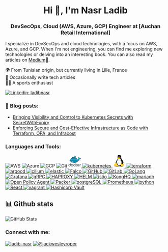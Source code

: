   <h1 align="center">Hi 👋, I'm Nasr Ladib</h1>
<h3 align="center">DevSecOps, Cloud (AWS, Azure, GCP) Engineer at [Auchan Retail International]</h3>

I specialize in DevSecOps and cloud technologies, with a focus on AWS, Azure, and GCP. When I'm not engineering, you can find me exploring new technologies or delving into an interesting book. You can also read my articles on [Medium](https://medium.com/@ladibnasr)📝.

🌍 From Tunisian origin, but currently living in Lille, France  
📝 Occasionally write tech articles  
🏃‍♂️ A sports enthusiast

[![Linkedin: ladibnasr](https://img.shields.io/badge/-Nasr%20Ladib-blue?style=flat-square&logo=Linkedin&logoColor=white&link=https://www.linkedin.com/in/ladib-nasr/)](https://www.linkedin.com/in/ladib-nasr/)

### 📝 Blog posts:
- [Bringing Visibility and Control to Kubernetes Secrets with SecretWithExpiry](https://medium.com/@ladibnasr/bringing-visibility-and-control-to-kubernetes-secrets-with-secretwithexpiry-e54fbbb48384)
- [Enforcing Secure and Cost-Effective Infrastructure as Code with Terraform, OPA, and Infracost](https://medium.com/@ladibnasr/enforcing-secure-and-cost-effective-infrastructure-as-code-with-terraform-opa-and-infracost-22b4b4c880c2)

<h3 align="left">Languages and Tools:</h3>
<p align="left"> 
  <img src="https://www.vectorlogo.zone/logos/amazon_aws/amazon_aws-icon.svg" alt="AWS" width="40" height="40"/>
  <img src="https://www.vectorlogo.zone/logos/microsoft_azure/microsoft_azure-icon.svg" alt="Azure" width="40" height="40"/>
  <img src="https://www.vectorlogo.zone/logos/google_cloud/google_cloud-icon.svg" alt="GCP" width="40" height="40"/>
  <img src="https://www.vectorlogo.zone/logos/git-scm/git-scm-icon.svg" alt="Git" width="40" height="40"/>
<a href="https://www.docker.com/" target="_blank"> 
  <img src="https://raw.githubusercontent.com/devicons/devicon/master/icons/docker/docker-original-wordmark.svg" alt="docker" width="40" height="40"/> 
</a> 
  <a href="https://kubernetes.io" target="_blank"> 
    <img src="https://www.vectorlogo.zone/logos/kubernetes/kubernetes-icon.svg" alt="kubernetes" width="40" height="40"/> 
  </a> 
  <a href="https://www.linux.org/" target="_blank"> 
    <img src="https://raw.githubusercontent.com/devicons/devicon/master/icons/linux/linux-original.svg" alt="linux" width="40" height="40"/> 
  </a> 
  <a href="https://www.terraform.io/" target="_blank"> 
    <img src="https://www.vectorlogo.zone/logos/terraformio/terraformio-icon.svg" alt="terraform" width="40" height="40"/> 
  </a> 
  <a href="" target="_blank"> 
       <img src="https://www.vectorlogo.zone/logos/argoprojio/argoprojio-icon.svg" alt="argocd" width="40" height="40"/> 
  </a> 
  <a href="" target="_blank"> 
       <img src="https://www.vectorlogo.zone/logos/ciliumio/ciliumio-icon.svg" alt="cilium" width="40" height="40"/> 
  </a> 
  <a href="" target="_blank"> 
       <img src="https://www.vectorlogo.zone/logos/elastic/elastic-icon.svg" alt="elastic" width="40" height="40"/> 
  </a>
  <a href="" target="_blank"> 
       <img src="https://www.vectorlogo.zone/logos/falco/falco-icon.svg" alt="Falco" width="40" height="40"/> 
  </a>
  <a href="" target="_blank"> 
       <img src="https://www.vectorlogo.zone/logos/github/github-icon.svg" alt="GitHub" width="40" height="40"/> 
  </a>
  <a href="" target="_blank"> 
       <img src="https://www.vectorlogo.zone/logos/gitlab/gitlab-icon.svg" alt="GitLab" width="40" height="40"/> 
  </a>
  <a href="" target="_blank"> 
       <img src="https://www.vectorlogo.zone/logos/golang/golang-official.svg" alt="GoLang" width="40" height="40"/> 
  </a>
  <a href="" target="_blank"> 
       <img src="https://www.vectorlogo.zone/logos/grafana/grafana-icon.svg" alt="Grafana" width="40" height="40"/> 
  </a>
    <a href="" target="_blank"> 
       <img src="https://www.vectorlogo.zone/logos/grpcio/grpcio-ar21.svg" alt="gRPC" width="50" height="40"/> 
  </a>
  <a href="" target="_blank"> 
       <img src="https://www.vectorlogo.zone/logos/haproxy/haproxy-ar21.svg" alt="HAPROXY" width="50" height="40"/> 
  </a>
  <a href="" target="_blank"> 
       <img src="https://www.vectorlogo.zone/logos/helmsh/helmsh-icon.svg" alt="HELM" width="40" height="40"/> 
  </a>
  <a href="" target="_blank"> 
       <img src="https://www.vectorlogo.zone/logos/istioio/istioio-icon.svg" alt="istio" width="40" height="40"/> 
  </a>
  <a href="" target="_blank"> 
       <img src="https://www.vectorlogo.zone/logos/konghq/konghq-icon.svg" alt="KongHQ" width="40" height="40"/> 
  </a>
  <a href="" target="_blank"> 
       <img src="https://www.vectorlogo.zone/logos/mariadb/mariadb-icon.svg" alt="mariadb" width="40" height="40"/> 
  </a>
  <a href="" target="_blank"> 
       <img src="https://www.vectorlogo.zone/logos/openpolicyagent/openpolicyagent-icon.svg" alt="Open Policy Agent" width="40" height="40"/> 
  </a>
  <a href="" target="_blank"> 
       <img src="https://www.vectorlogo.zone/logos/packerio/packerio-icon.svg" alt="Packer" width="40" height="40"/> 
  </a>
    <a href="" target="_blank"> 
       <img src="https://www.vectorlogo.zone/logos/postgresql/postgresql-ar21.svg" alt="postgreSQL" width="50" height="40"/> 
      
  </a>
  <a href="" target="_blank"> 
       <img src="https://www.vectorlogo.zone/logos/prometheusio/prometheusio-icon.svg" alt=" Prometheus" width="40" height="40"/> 
  </a>
  <a href="" target="_blank"> 
       <img src="https://www.vectorlogo.zone/logos/python/python-icon.svg" alt="python" width="40" height="40"/> 
  </a>
  <a href="" target="_blank"> 
       <img src="https://www.vectorlogo.zone/logos/reactjs/reactjs-icon.svg" alt="React" width="40" height="40"/> 
  </a>
  <a href="" target="_blank"> 
       <img src="https://www.vectorlogo.zone/logos/vagrantup/vagrantup-icon.svg" alt="vagrant" width="40" height="40"/> 
  </a>
  <a href="" target="_blank"> 
       <img src="https://www.vectorlogo.zone/logos/vaultproject/vaultproject-icon.svg" alt="Hashicorp Vault" width="40" height="40"/> 
  </a>
</p>

## 📊 Github stats
<img src="https://github-readme-stats.vercel.app/api?username=Nasr-Ladib&show_icons=true&bg_color=ffea00&title_color=000000&text_color=000000&icon_color=ff0000&hide_border=true&count_private=true" alt="GitHub Stats" height="160" />

<h3 align="left">Connect with me:</h3>
<p align="left">
  <a href="https://linkedin.com/in/ladib-nasr" target="blank"><img align="center" src="https://raw.githubusercontent.com/rahuldkjain/github-profile-readme-generator/master/src/images/icons/Social/linked-in-alt.svg" alt="ladib-nasr" height="30" width="40" /></a>
<a href="https://medium.com/@ladibnasr" target="blank"><img align="center" src="https://raw.githubusercontent.com/rahuldkjain/github-profile-readme-generator/master/src/images/icons/Social/medium.svg" alt="@jackwesleyroper" height="30" width="40" /></a>
</p>
